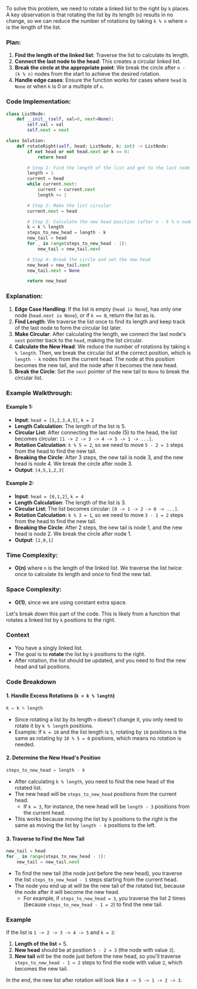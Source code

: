 To solve this problem, we need to rotate a linked list to the right by `k` places. A key observation is that rotating the list by its length (`n`) results in no change, so we can reduce the number of rotations by taking `k % n` where `n` is the length of the list.

### Plan:
1. **Find the length of the linked list**: Traverse the list to calculate its length.
2. **Connect the last node to the head**: This creates a circular linked list.
3. **Break the circle at the appropriate point**: We break the circle after `n - (k % n)` nodes from the start to achieve the desired rotation.
4. **Handle edge cases**: Ensure the function works for cases where `head` is `None` or when `k` is 0 or a multiple of `n`.

### Code Implementation:

```python
class ListNode:
    def __init__(self, val=0, next=None):
        self.val = val
        self.next = next

class Solution:
    def rotateRight(self, head: ListNode, k: int) -> ListNode:
        if not head or not head.next or k == 0:
            return head

        # Step 1: Find the length of the list and get to the last node
        length = 1
        current = head
        while current.next:
            current = current.next
            length += 1

        # Step 2: Make the list circular
        current.next = head

        # Step 3: Calculate the new head position (after n - k % n nodes)
        k = k % length
        steps_to_new_head = length - k
        new_tail = head
        for _ in range(steps_to_new_head - 1):
            new_tail = new_tail.next

        # Step 4: Break the circle and set the new head
        new_head = new_tail.next
        new_tail.next = None

        return new_head
```

### Explanation:
1. **Edge Case Handling**: If the list is empty (`head is None`), has only one node (`head.next is None`), or if `k == 0`, return the list as is.
2. **Find Length**: We traverse the list once to find its length and keep track of the last node to form the circular list later.
3. **Make Circular**: After calculating the length, we connect the last node's `next` pointer back to the `head`, making the list circular.
4. **Calculate the New Head**: We reduce the number of rotations by taking `k % length`. Then, we break the circular list at the correct position, which is `length - k` nodes from the current head. The node at this position becomes the new tail, and the node after it becomes the new head.
5. **Break the Circle**: Set the `next` pointer of the new tail to `None` to break the circular list.

### Example Walkthrough:

#### Example 1:
- **Input**: `head = [1,2,3,4,5]`, `k = 2`
- **Length Calculation**: The length of the list is 5.
- **Circular List**: After connecting the last node (5) to the head, the list becomes circular: `[1 -> 2 -> 3 -> 4 -> 5 -> 1 -> ...]`.
- **Rotation Calculation**: `k % 5 = 2`, so we need to move `5 - 2 = 3` steps from the head to find the new tail.
- **Breaking the Circle**: After 3 steps, the new tail is node 3, and the new head is node 4. We break the circle after node 3.
- **Output**: `[4,5,1,2,3]`

#### Example 2:
- **Input**: `head = [0,1,2]`, `k = 4`
- **Length Calculation**: The length of the list is 3.
- **Circular List**: The list becomes circular: `[0 -> 1 -> 2 -> 0 -> ...]`.
- **Rotation Calculation**: `k % 3 = 1`, so we need to move `3 - 1 = 2` steps from the head to find the new tail.
- **Breaking the Circle**: After 2 steps, the new tail is node 1, and the new head is node 2. We break the circle after node 1.
- **Output**: `[2,0,1]`

### Time Complexity:
- **O(n)** where `n` is the length of the linked list. We traverse the list twice: once to calculate its length and once to find the new tail.

### Space Complexity:
- **O(1)**, since we are using constant extra space.


Let's break down this part of the code. This is likely from a function that rotates a linked list by `k` positions to the right.

### Context
- You have a singly linked list.
- The goal is to **rotate** the list by `k` positions to the right.
- After rotation, the list should be updated, and you need to find the new head and tail positions.

### Code Breakdown

#### 1. **Handle Excess Rotations (`k = k % length`)**
```python
k = k % length
```
- Since rotating a list by its length `n` doesn't change it, you only need to rotate it by `k % length` positions.
- Example: If `k = 10` and the list length is `5`, rotating by `10` positions is the same as rotating by `10 % 5 = 0` positions, which means no rotation is needed.

#### 2. **Determine the New Head's Position**
```python
steps_to_new_head = length - k
```
- After calculating `k % length`, you need to find the new head of the rotated list.
- The new head will be `steps_to_new_head` positions from the current head.
  - If `k = 3`, for instance, the new head will be `length - 3` positions from the current head.
- This works because moving the list by `k` positions to the right is the same as moving the list by `length - k` positions to the left.

#### 3. **Traverse to Find the New Tail**
```python
new_tail = head
for _ in range(steps_to_new_head - 1):
    new_tail = new_tail.next
```
- To find the new tail (the node just before the new head), you traverse the list `steps_to_new_head - 1` steps starting from the current head.
- The node you end up at will be the new tail of the rotated list, because the node after it will become the new head.
  - For example, if `steps_to_new_head = 3`, you traverse the list 2 times (because `steps_to_new_head - 1 = 2`) to find the new tail.

### Example
If the list is `1 -> 2 -> 3 -> 4 -> 5` and `k = 2`:
1. **Length of the list** = 5.
2. **New head** should be at position `5 - 2 = 3` (the node with value `3`).
3. **New tail** will be the node just before the new head, so you'll traverse `steps_to_new_head - 1 = 2` steps to find the node with value `2`, which becomes the new tail.

In the end, the new list after rotation will look like `4 -> 5 -> 1 -> 2 -> 3`.
